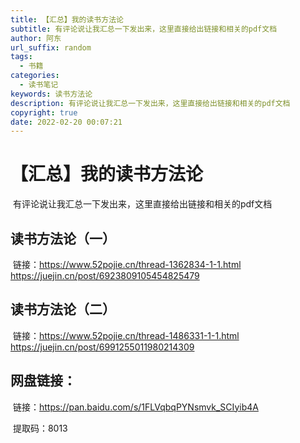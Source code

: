 ```yaml
---
title: 【汇总】我的读书方法论
subtitle: 有评论说让我汇总一下发出来，这里直接给出链接和相关的pdf文档
author: 阿东
url_suffix: random
tags:
  - 书籍
categories:
  - 读书笔记
keywords: 读书方法论
description: 有评论说让我汇总一下发出来，这里直接给出链接和相关的pdf文档
copyright: true
date: 2022-02-20 00:07:21
---
```


# 【汇总】我的读书方法论
​	有评论说让我汇总一下发出来，这里直接给出链接和相关的pdf文档

## 读书方法论（一）
​	链接：https://www.52pojie.cn/thread-1362834-1-1.html
​	https://juejin.cn/post/6923809105454825479

## 读书方法论（二）
​	链接：https://www.52pojie.cn/thread-1486331-1-1.html
​	https://juejin.cn/post/6991255011980214309

## 网盘链接：
​	链接：https://pan.baidu.com/s/1FLVqbqPYNsmvk_SCIyib4A 

​	提取码：8013 

